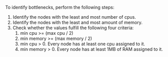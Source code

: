 To identify bottlenecks, perform the following steps:
1. Identify the nodes with the least and most number of cpus.
2. Identify the nodes with the least and most amount of memory.
3. Check whether the values fulfill the following four criteria:
    1. min cpu >= (max cpu / 2)
    2. min memory >= (max memory / 2)
    3. min cpu > 0. Every node has at least one cpu assigned to it.
    4. min memory > 0. Every node has at least 1MB of RAM assigned to it.